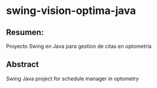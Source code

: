 # swing-vision-optima-java

## Resumen:
Proyecto Swing en Java para gestion de citas en optometría

## Abstract
Swing Java project for schedule manager in optometry

